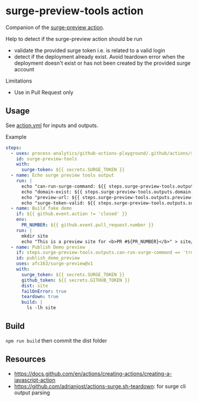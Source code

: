 # surge-preview-tools action

Companion of the [surge-preview action](https://github.com/afc163/surge-preview).

Help to detect if the surge-preview action should be run
- validate the provided surge token i.e. is related to a valid login 
- detect if the deployment already exist. Avoid teardown error when the deployment doesn't exist or has not been created by the provided surge account

Limitations
- Use in Pull Request only

## Usage 

See [action.yml](./action.yml) for inputs and outputs.

Example
```yaml
steps:
  - uses: process-analytics/github-actions-playground/.github/actions/surge-preview-tools/@TAGNAME
    id: surge-preview-tools
    with:
      surge-token: ${{ secrets.SURGE_TOKEN }}
  - name: Echo surge preview tools output
    run: |
      echo "can-run-surge-command: ${{ steps.surge-preview-tools.outputs.can-run-surge-command }}"
      echo "domain-exist: ${{ steps.surge-preview-tools.outputs.domain-exist }}" 
      echo "preview-url: ${{ steps.surge-preview-tools.outputs.preview-url }}" 
      echo "surge-token-valid: ${{ steps.surge-preview-tools.outputs.surge-token-valid }}"
  - name: Build fake demo
    if: ${{ github.event.action != 'closed' }}
    env:
      PR_NUMBER: ${{ github.event.pull_request.number }}
    run: |
      mkdir site
      echo "This is a preview site for <b>PR #${PR_NUMBER}</b>" > site/index.html
  - name: Publish Demo preview
    if: steps.surge-preview-tools.outputs.can-run-surge-command == 'true'
    id: publish_demo_preview
    uses: afc163/surge-preview@v1
    with:
      surge_token: ${{ secrets.SURGE_TOKEN }}
      github_token: ${{ secrets.GITHUB_TOKEN }}
      dist: site
      failOnError: true
      teardown: true
      build: |
        ls -lh site
```


## Build

`npm run build` then commit the dist folder

## Resources

- https://docs.github.com/en/actions/creating-actions/creating-a-javascript-action
- https://github.com/adrianjost/actions-surge.sh-teardown: for surge cli output parsing
